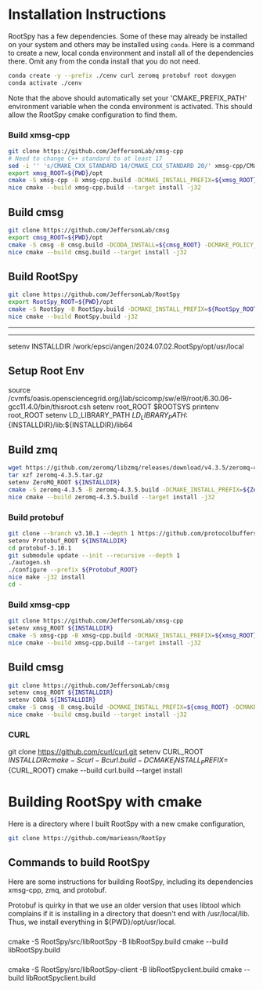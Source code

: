 

# Installation Instructions

RootSpy has a few dependencies. Some of these may already be installed on your system and others may be installed using `conda`. Here is a command to create a new, local conda environment and install all of the dependencies there. Omit any from the conda install that you do not need. 

~~~bash
conda create -y --prefix ./cenv curl zeromq protobuf root doxygen
conda activate ./cenv
~~~

Note that the above should automatically set your 'CMAKE_PREFIX_PATH' environment variable when the conda environment is activated. This should allow the RootSpy cmake configuration to find them. 

### Build xmsg-cpp
~~~bash
git clone https://github.com/JeffersonLab/xmsg-cpp
# Need to change C++ standard to at least 17
sed -i '' 's/CMAKE_CXX_STANDARD 14/CMAKE_CXX_STANDARD 20/' xmsg-cpp/CMakeLists.txt
export xmsg_ROOT=${PWD}/opt
cmake -S xmsg-cpp -B xmsg-cpp.build -DCMAKE_INSTALL_PREFIX=${xmsg_ROOT} -DCMAKE_POLICY_DEFAULT_CMP0074=NEW
nice cmake --build xmsg-cpp.build --target install -j32
~~~

## Build cmsg
~~~bash
git clone https://github.com/JeffersonLab/cmsg
export cmsg_ROOT=${PWD}/opt
cmake -S cmsg -B cmsg.build -DCODA_INSTALL=${cmsg_ROOT} -DCMAKE_POLICY_DEFAULT_CMP0074=NEW
nice cmake --build cmsg.build --target install -j32
~~~

## Build RootSpy
~~~bash
git clone https://github.com/JeffersonLab/RootSpy
export RootSpy_ROOT=${PWD}/opt 
cmake -S RootSpy -B RootSpy.build -DCMAKE_INSTALL_PREFIX=${RootSpy_ROOT}
nice cmake --build RootSpy.build -j32
~~~

<hr>
<hr>

setenv INSTALLDIR /work/epsci/angen/2024.07.02.RootSpy/opt/usr/local

## Setup Root Env

source /cvmfs/oasis.opensciencegrid.org/jlab/scicomp/sw/el9/root/6.30.06-gcc11.4.0/bin/thisroot.csh 
setenv root_ROOT $ROOTSYS
printenv root_ROOT
setenv LD_LIBRARY_PATH ${LD_LIBRARY_PATH}:${INSTALLDIR}/lib:${INSTALLDIR}/lib64


## Build zmq
~~~bash
wget https://github.com/zeromq/libzmq/releases/download/v4.3.5/zeromq-4.3.5.tar.gz
tar xzf zeromq-4.3.5.tar.gz
setenv ZeroMQ_ROOT ${INSTALLDIR}
cmake -S zeromq-4.3.5 -B zeromq-4.3.5.build -DCMAKE_INSTALL_PREFIX=${ZeroMQ_ROOT}
nice cmake --build zeromq-4.3.5.build --target install -j32
~~~

### Build protobuf
~~~bash
git clone --branch v3.10.1 --depth 1 https://github.com/protocolbuffers/protobuf.git protobuf-3.10.1
setenv Protobuf_ROOT ${INSTALLDIR}
cd protobuf-3.10.1
git submodule update --init --recursive --depth 1
./autogen.sh
./configure --prefix ${Protobuf_ROOT}
nice make -j32 install
cd -
~~~

### Build xmsg-cpp
~~~bash
git clone https://github.com/JeffersonLab/xmsg-cpp
setenv xmsg_ROOT ${INSTALLDIR} 
cmake -S xmsg-cpp -B xmsg-cpp.build -DCMAKE_INSTALL_PREFIX=${xmsg_ROOT} -DCMAKE_POLICY_DEFAULT_CMP0074=NEW
nice cmake --build xmsg-cpp.build --target install -j32
~~~

## Build cmsg
~~~bash
git clone https://github.com/JeffersonLab/cmsg
setenv cmsg_ROOT ${INSTALLDIR}  
setenv CODA ${INSTALLDIR}
cmake -S cmsg -B cmsg.build -DCMAKE_INSTALL_PREFIX=${cmsg_ROOT} -DCMAKE_POLICY_DEFAULT_CMP0074=NEW
nice cmake --build cmsg.build --target install -j32
~~~

### CURL
git clone https://github.com/curl/curl.git
setenv CURL_ROOT ${INSTALLDIR}
cmake -S curl -B curl.build -DCMAKE_INSTALL_PREFIX=${CURL_ROOT}
cmake --build curl.build --target install 


# Building RootSpy with cmake

Here is a directory where I built RootSpy with a new cmake configuration,

~~~bash
git clone https://github.com/marieasn/RootSpy
~~~




## Commands to build RootSpy

Here are some instructions for building RootSpy, including its dependencies xmsg-cpp,
zmq, and protobuf.

Protobuf is quirky in that we use an older version that uses libtool which complains
if it is installing in a directory that doesn't end with /usr/local/lib. Thus, we
install everything in ${PWD}/opt/usr/local.







###
cmake -S RootSpy/src/libRootSpy -B  libRootSpy.build
cmake --build libRootSpy.build

###
cmake -S RootSpy/src/libRootSpy-client -B  libRootSpyclient.build
cmake --build libRootSpyclient.build





